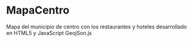 # MapaCentro
Mapa del municipio de centro con los restaurantes y hoteles desarrollado en HTML5 y JavaScript  GeojSon.js
